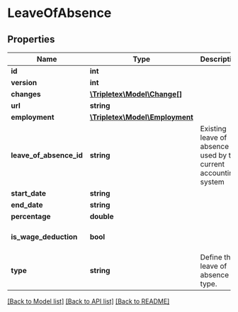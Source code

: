 # LeaveOfAbsence

## Properties
Name | Type | Description | Notes
------------ | ------------- | ------------- | -------------
**id** | **int** |  | [optional] 
**version** | **int** |  | [optional] 
**changes** | [**\Tripletex\Model\Change[]**](Change.md) |  | [optional] 
**url** | **string** |  | [optional] 
**employment** | [**\Tripletex\Model\Employment**](Employment.md) |  | [optional] 
**leave_of_absence_id** | **string** | Existing leave of absence ID used by the current accounting system | [optional] 
**start_date** | **string** |  | 
**end_date** | **string** |  | [optional] 
**percentage** | **double** |  | 
**is_wage_deduction** | **bool** |  | [optional] [default to false]
**type** | **string** | Define the leave of absence type. | [optional] 

[[Back to Model list]](../../README.md#documentation-for-models) [[Back to API list]](../../README.md#documentation-for-api-endpoints) [[Back to README]](../../README.md)

